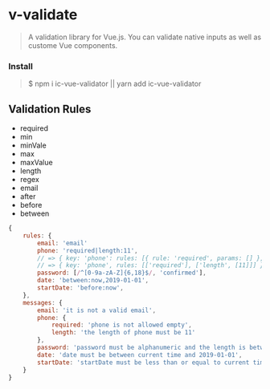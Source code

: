 # v-validate
> A validation library for Vue.js. You can validate native inputs as well as custome Vue components.

### Install
>$ npm i ic-vue-validator || yarn add ic-vue-validator

## Validation Rules

- required
- min
- minVale
- max
- maxValue
- length
- regex
- email
- after
- before
- between

``` js
{
    rules: {
        email: 'email'
        phone: 'required|length:11',
        // => { key: 'phone': rules: [{ rule: 'required', params: [] }, { rule: 'length', parmas: [11] } ] } ✅
        // => { key: 'phone', rules: [['required'], ['length', [11]]] }
        password: [/^[0-9a-zA-Z]{6,18}$/, 'confirmed'],
        date: 'between:now,2019-01-01',
        startDate: 'before:now',
    },
    messages: {
        email: 'it is not a valid email',
        phone: {
            required: 'phone is not allowed empty',
            length: 'the length of phone must be 11'
        },
        password: 'password must be alphanumeric and the length is between 6 and 18',
        date: 'date must be between current time and 2019-01-01',
        startDate: 'startDate must be less than or equal to current time'
    }
}
```
